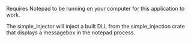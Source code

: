 Requires Notepad to be running on your computer for this application to work.

The simple_injector will inject a built DLL from the simple_injection crate that displays a messagebox in the notepad process.

